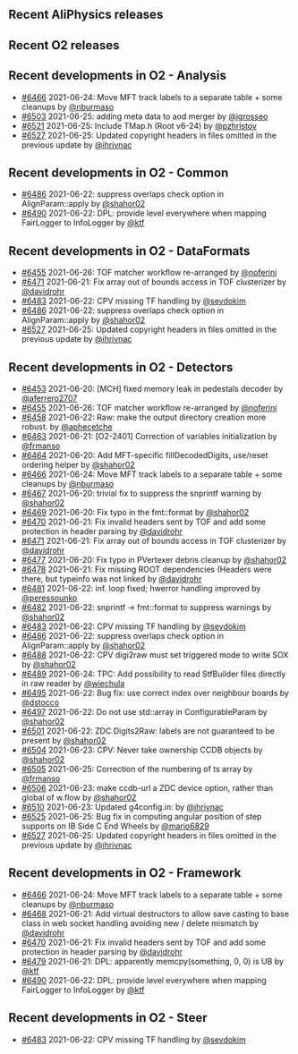 ## Recent AliPhysics releases
## Recent O2 releases
## Recent developments in O2 - Analysis
- [\#6466](https://github.com/AliceO2Group/AliceO2/pull/6466) 2021-06-24: Move MFT track labels to a separate table + some cleanups by [@nburmaso](https://github.com/nburmaso)
- [\#6503](https://github.com/AliceO2Group/AliceO2/pull/6503) 2021-06-25: adding meta data to aod merger by [@jgrosseo](https://github.com/jgrosseo)
- [\#6521](https://github.com/AliceO2Group/AliceO2/pull/6521) 2021-06-25: Include TMap.h (Root v6-24) by [@pzhristov](https://github.com/pzhristov)
- [\#6527](https://github.com/AliceO2Group/AliceO2/pull/6527) 2021-06-25: Updated copyright headers in files omitted in the previous update by [@ihrivnac](https://github.com/ihrivnac)
## Recent developments in O2 - Common
- [\#6486](https://github.com/AliceO2Group/AliceO2/pull/6486) 2021-06-22: suppress overlaps check option in AlignParam::apply by [@shahor02](https://github.com/shahor02)
- [\#6490](https://github.com/AliceO2Group/AliceO2/pull/6490) 2021-06-22: DPL: provide level everywhere when mapping FairLogger to InfoLogger by [@ktf](https://github.com/ktf)
## Recent developments in O2 - DataFormats
- [\#6455](https://github.com/AliceO2Group/AliceO2/pull/6455) 2021-06-26: TOF matcher workflow re-arranged by [@noferini](https://github.com/noferini)
- [\#6471](https://github.com/AliceO2Group/AliceO2/pull/6471) 2021-06-21: Fix array out of bounds access in TOF clusterizer by [@davidrohr](https://github.com/davidrohr)
- [\#6483](https://github.com/AliceO2Group/AliceO2/pull/6483) 2021-06-22: CPV missing TF handling by [@sevdokim](https://github.com/sevdokim)
- [\#6486](https://github.com/AliceO2Group/AliceO2/pull/6486) 2021-06-22: suppress overlaps check option in AlignParam::apply by [@shahor02](https://github.com/shahor02)
- [\#6527](https://github.com/AliceO2Group/AliceO2/pull/6527) 2021-06-25: Updated copyright headers in files omitted in the previous update by [@ihrivnac](https://github.com/ihrivnac)
## Recent developments in O2 - Detectors
- [\#6453](https://github.com/AliceO2Group/AliceO2/pull/6453) 2021-06-20: [MCH] fixed memory leak in pedestals decoder by [@aferrero2707](https://github.com/aferrero2707)
- [\#6455](https://github.com/AliceO2Group/AliceO2/pull/6455) 2021-06-26: TOF matcher workflow re-arranged by [@noferini](https://github.com/noferini)
- [\#6458](https://github.com/AliceO2Group/AliceO2/pull/6458) 2021-06-22: Raw: make the output directory creation more robust. by [@aphecetche](https://github.com/aphecetche)
- [\#6463](https://github.com/AliceO2Group/AliceO2/pull/6463) 2021-06-21: [O2-2401] Correction of variables initialization by [@frmanso](https://github.com/frmanso)
- [\#6464](https://github.com/AliceO2Group/AliceO2/pull/6464) 2021-06-20: Add MFT-specific fillDecodedDigits, use/reset ordering helper by [@shahor02](https://github.com/shahor02)
- [\#6466](https://github.com/AliceO2Group/AliceO2/pull/6466) 2021-06-24: Move MFT track labels to a separate table + some cleanups by [@nburmaso](https://github.com/nburmaso)
- [\#6467](https://github.com/AliceO2Group/AliceO2/pull/6467) 2021-06-20: trivial fix to suppress the snprintf warning by [@shahor02](https://github.com/shahor02)
- [\#6469](https://github.com/AliceO2Group/AliceO2/pull/6469) 2021-06-20: Fix typo in the fmt::format by [@shahor02](https://github.com/shahor02)
- [\#6470](https://github.com/AliceO2Group/AliceO2/pull/6470) 2021-06-21: Fix invalid headers sent by TOF and add some protection in header parsing by [@davidrohr](https://github.com/davidrohr)
- [\#6471](https://github.com/AliceO2Group/AliceO2/pull/6471) 2021-06-21: Fix array out of bounds access in TOF clusterizer by [@davidrohr](https://github.com/davidrohr)
- [\#6477](https://github.com/AliceO2Group/AliceO2/pull/6477) 2021-06-20: Fix typo in PVertexer debris cleanup by [@shahor02](https://github.com/shahor02)
- [\#6478](https://github.com/AliceO2Group/AliceO2/pull/6478) 2021-06-21: Fix missing ROOT dependencies (Headers were there, but typeinfo was not linked by [@davidrohr](https://github.com/davidrohr)
- [\#6481](https://github.com/AliceO2Group/AliceO2/pull/6481) 2021-06-22: inf. loop fixed; hwerror handling improved by [@peressounko](https://github.com/peressounko)
- [\#6482](https://github.com/AliceO2Group/AliceO2/pull/6482) 2021-06-22: snprintf -> fmt::format to suppress warnings by [@shahor02](https://github.com/shahor02)
- [\#6483](https://github.com/AliceO2Group/AliceO2/pull/6483) 2021-06-22: CPV missing TF handling by [@sevdokim](https://github.com/sevdokim)
- [\#6486](https://github.com/AliceO2Group/AliceO2/pull/6486) 2021-06-22: suppress overlaps check option in AlignParam::apply by [@shahor02](https://github.com/shahor02)
- [\#6488](https://github.com/AliceO2Group/AliceO2/pull/6488) 2021-06-22: CPV digi2raw must set triggered mode to write SOX by [@shahor02](https://github.com/shahor02)
- [\#6489](https://github.com/AliceO2Group/AliceO2/pull/6489) 2021-06-24: TPC: Add possibility to read StfBuilder files directly in raw reader by [@wiechula](https://github.com/wiechula)
- [\#6495](https://github.com/AliceO2Group/AliceO2/pull/6495) 2021-06-22: Bug fix: use correct index over neighbour boards by [@dstocco](https://github.com/dstocco)
- [\#6497](https://github.com/AliceO2Group/AliceO2/pull/6497) 2021-06-22: Do not use std::array in ConfigurableParam by [@shahor02](https://github.com/shahor02)
- [\#6501](https://github.com/AliceO2Group/AliceO2/pull/6501) 2021-06-22: ZDC Digits2Raw: labels are not guaranteed to be present by [@shahor02](https://github.com/shahor02)
- [\#6504](https://github.com/AliceO2Group/AliceO2/pull/6504) 2021-06-23: CPV: Never take ownership CCDB objects by [@shahor02](https://github.com/shahor02)
- [\#6505](https://github.com/AliceO2Group/AliceO2/pull/6505) 2021-06-25: Correction of the numbering of ts array by [@frmanso](https://github.com/frmanso)
- [\#6506](https://github.com/AliceO2Group/AliceO2/pull/6506) 2021-06-23: make ccdb-url a ZDC device option, rather than global of w.flow by [@shahor02](https://github.com/shahor02)
- [\#6510](https://github.com/AliceO2Group/AliceO2/pull/6510) 2021-06-23: Updated g4config.in: by [@ihrivnac](https://github.com/ihrivnac)
- [\#6525](https://github.com/AliceO2Group/AliceO2/pull/6525) 2021-06-25: Bug fix in computing angular position of step supports on IB Side C End Wheels by [@mario6829](https://github.com/mario6829)
- [\#6527](https://github.com/AliceO2Group/AliceO2/pull/6527) 2021-06-25: Updated copyright headers in files omitted in the previous update by [@ihrivnac](https://github.com/ihrivnac)
## Recent developments in O2 - Framework
- [\#6466](https://github.com/AliceO2Group/AliceO2/pull/6466) 2021-06-24: Move MFT track labels to a separate table + some cleanups by [@nburmaso](https://github.com/nburmaso)
- [\#6468](https://github.com/AliceO2Group/AliceO2/pull/6468) 2021-06-21: Add virtual destructors to allow save casting to base class in web socket handling avoiding new / delete mismatch by [@davidrohr](https://github.com/davidrohr)
- [\#6470](https://github.com/AliceO2Group/AliceO2/pull/6470) 2021-06-21: Fix invalid headers sent by TOF and add some protection in header parsing by [@davidrohr](https://github.com/davidrohr)
- [\#6479](https://github.com/AliceO2Group/AliceO2/pull/6479) 2021-06-21: DPL: apparently memcpy(something, 0, 0) is UB by [@ktf](https://github.com/ktf)
- [\#6490](https://github.com/AliceO2Group/AliceO2/pull/6490) 2021-06-22: DPL: provide level everywhere when mapping FairLogger to InfoLogger by [@ktf](https://github.com/ktf)
## Recent developments in O2 - Steer
- [\#6483](https://github.com/AliceO2Group/AliceO2/pull/6483) 2021-06-22: CPV missing TF handling by [@sevdokim](https://github.com/sevdokim)
